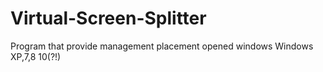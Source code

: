 # Virtual-Screen-Splitter
Program that provide management placement opened windows
Windows XP,7,8 10(?!)
